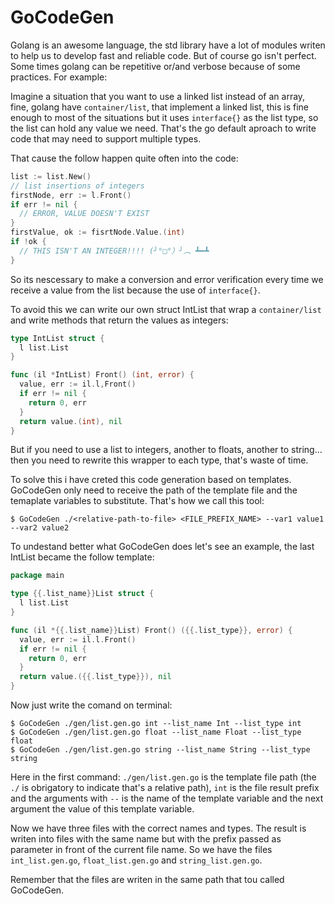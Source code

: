 # GoCodeGen

Golang is an awesome language, the std library have a lot of modules writen to help us to develop fast and reliable code. But of course go isn't perfect. Some times golang can be repetitive or/and verbose because of some practices. For example:

Imagine a situation that you want to use a linked list instead of an array, fine, golang have `container/list`, that implement a linked list, this is fine enough to most of the situations but it uses `interface{}` as the list type, so the list can hold any value we need. That's the go default aproach to write code that may need to support multiple types.

That cause the follow happen quite often into the code:

```go
list := list.New()
// list insertions of integers
firstNode, err := l.Front()
if err != nil {
  // ERROR, VALUE DOESN'T EXIST
}
firstValue, ok := fisrtNode.Value.(int)
if !ok {
  // THIS ISN'T AN INTEGER!!!! (╯°□°）╯︵ ┻━┻
}
```

So its nescessary to make a conversion and error verification every time we receive a value from the list because the use of `interface{}`.

To avoid this we can write our own struct IntList that wrap a `container/list` and write methods that return the values as integers:

```go
type IntList struct {
  l list.List
}

func (il *IntList) Front() (int, error) {
  value, err := il.l,Front()
  if err != nil {
    return 0, err
  }
  return value.(int), nil
}
```

But if you need to use a list to integers, another to floats, another to string... then you need to rewrite this wrapper to each type, that's waste of time.

To solve this i have creted this code generation based on templates. GoCodeGen only need to receive the path of the template file and the temaplate variables to substitute. That's how we call this tool:

```
$ GoCodeGen ./<relative-path-to-file> <FILE_PREFIX_NAME> --var1 value1 --var2 value2
```

To undestand better what GoCodeGen does let's see an example, the last IntList became the follow template:

```go
package main

type {{.list_name}}List struct {
  l list.List
}

func (il *{{.list_name}}List) Front() ({{.list_type}}, error) {
  value, err := il.l.Front()
  if err != nil {
    return 0, err
  }
  return value.({{.list_type}}), nil
}
```

Now just write the comand on terminal:

```shell
$ GoCodeGen ./gen/list.gen.go int --list_name Int --list_type int
$ GoCodeGen ./gen/list.gen.go float --list_name Float --list_type float
$ GoCodeGen ./gen/list.gen.go string --list_name String --list_type string
```

Here in the first command: `./gen/list.gen.go` is the template file path (the `./` is obrigatory to indicate that's a relative path), `int` is the file result prefix and the arguments with `--` is the name of the template variable and the next argument the value of this template variable.

Now we have three files with the correct names and types. The result is writen into files with the same name but with the prefix passed as parameter in front of the current file name. So we have the files `int_list.gen.go`, `float_list.gen.go` and `string_list.gen.go`.

Remember that the files are writen in the same path that tou called GoCodeGen.
